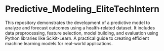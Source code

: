 # Predictive_Modeling_EliteTechIntern
This repository demonstrates the development of a predictive model to analyze and forecast outcomes using a health-related dataset. It includes data preprocessing, feature selection, model building, and evaluation using Python libraries like Scikit-Learn. A practical guide to creating efficient machine learning models for real-world applications.
